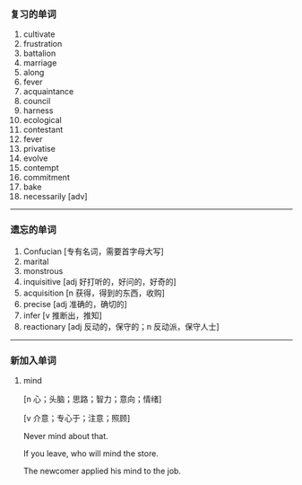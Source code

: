 ### 复习的单词

1. cultivate
2. frustration
3. battalion
4. marriage
5. along
6. fever
7. acquaintance
8. council
9. harness
10. ecological
11. contestant
12. fever
13. privatise
14. evolve
15. contempt
16. commitment
17. bake
18. necessarily [adv]

------



### 遗忘的单词

1. Confucian [专有名词，需要首字母大写]
2. marital
3. monstrous
4. inquisitive [adj 好打听的，好问的，好奇的]
5. acquisition [n 获得，得到的东西，收购]
6. precise [adj 准确的，确切的]
7. infer [v 推断出，推知]
8. reactionary [adj 反动的，保守的；n 反动派，保守人士]

------



### 新加入单词

1. mind

   [n 心；头脑；思路；智力；意向；情绪]

   [v 介意；专心于；注意；照顾]

   Never mind about that.

   If you leave, who will mind the store.

   The newcomer applied his mind to the job.